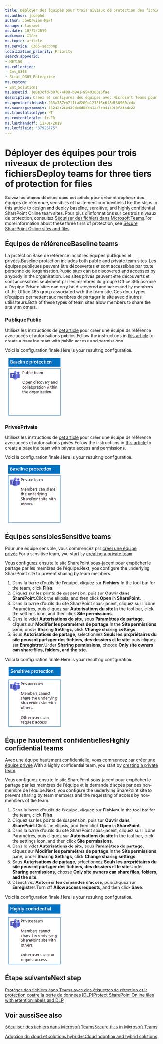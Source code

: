 ```yaml
---
title: Déployer des équipes pour trois niveaux de protection des fichiers
ms.author: josephd
author: JoeDavies-MSFT
manager: laurawi
ms.date: 10/31/2019
audience: ITPro
ms.topic: article
ms.service: O365-seccomp
localization_priority: Priority
search.appverid:
- MET150
ms.collection:
- Ent_O365
- Strat_O365_Enterprise
ms.custom:
- Ent_Solutions
ms.assetid: 1e8e3cfd-b878-4088-b941-9940363a5fae
description: Créez et configurez des équipes avec Microsoft Teams pour différents niveaux de protection des informations pour les fichiers.
ms.openlocfilehash: 263a787eb7f1fa8289a127816c6f8df60960feda
ms.sourcegitcommit: 33242c260439de0d8db41247e9414913f24adc22
ms.translationtype: HT
ms.contentlocale: fr-FR
ms.lasthandoff: 11/01/2019
ms.locfileid: "37925775"
---
```

# <a name="deploy-teams-for-three-tiers-of-protection-for-files"></a><span data-ttu-id="7b795-103">Déployer des équipes pour trois niveaux de protection des fichiers</span><span class="sxs-lookup"><span data-stu-id="7b795-103">Deploy teams for three tiers of protection for files</span></span>

<span data-ttu-id="7b795-104">Suivez les étapes décrites dans cet article pour créer et déployer des équipes de référence, sensibles et hautement confidentiels.</span><span class="sxs-lookup"><span data-stu-id="7b795-104">Use the steps in this article to design and deploy baseline, sensitive, and highly confidential SharePoint Online team sites.</span></span> <span data-ttu-id="7b795-105">Pour plus d’informations sur ces trois niveaux de protection, consultez [Sécuriser des fichiers dans Microsoft Teams](secure-files-in-teams.md).</span><span class="sxs-lookup"><span data-stu-id="7b795-105">For more information about these three tiers of protection, see [Secure SharePoint Online sites and files](secure-files-in-teams.md).</span></span>
  
## <a name="baseline-teams"></a><span data-ttu-id="7b795-106">Équipes de référence</span><span class="sxs-lookup"><span data-stu-id="7b795-106">Baseline teams</span></span>

<span data-ttu-id="7b795-107">La protection Base de référence inclut les équipes publiques et privées.</span><span class="sxs-lookup"><span data-stu-id="7b795-107">Baseline protection includes both public and private team sites.</span></span> <span data-ttu-id="7b795-108">Les équipes publiques peuvent être découvertes et sont accessibles par toute personne de l’organisation.</span><span class="sxs-lookup"><span data-stu-id="7b795-108">Public sites can be discovered and accessed by anybody in the organization.</span></span> <span data-ttu-id="7b795-109">Les sites privés peuvent être découverts et sont accessibles seulement par les membres du groupe Office 365 associé à l’équipe.</span><span class="sxs-lookup"><span data-stu-id="7b795-109">Private sites can only be discovered and accessed by members of the Office 365 group associated with the team site.</span></span> <span data-ttu-id="7b795-110">Ces deux types d’équipes permettent aux membres de partager le site avec d’autres utilisateurs.</span><span class="sxs-lookup"><span data-stu-id="7b795-110">Both of these types of team sites allow members to share the site with others.</span></span>
  
### <a name="public"></a><span data-ttu-id="7b795-111">Publique</span><span class="sxs-lookup"><span data-stu-id="7b795-111">Public</span></span>

<span data-ttu-id="7b795-112">Utilisez les instructions de [cet article](https://support.office.com/article/create-a-team-from-scratch-174adf5f-846b-4780-b765-de1a0a737e2b) pour créer une équipe de référence avec accès et autorisations publics.</span><span class="sxs-lookup"><span data-stu-id="7b795-112">Follow the instructions in [this article](https://support.office.com/article/create-a-team-from-scratch-174adf5f-846b-4780-b765-de1a0a737e2b) to create a baseline team with public access and permissions.</span></span>

<span data-ttu-id="7b795-113">Voici la configuration finale.</span><span class="sxs-lookup"><span data-stu-id="7b795-113">Here is your resulting configuration.</span></span>
  
![Protection de niveau de référence pour une équipe publique.](../media/baseline-public-team.png)
  
### <a name="private"></a><span data-ttu-id="7b795-115">Privée</span><span class="sxs-lookup"><span data-stu-id="7b795-115">Private</span></span>

<span data-ttu-id="7b795-116">Utilisez les instructions de [cet article](https://support.office.com/article/create-a-team-from-scratch-174adf5f-846b-4780-b765-de1a0a737e2b) pour créer une équipe de référence avec accès et autorisations privés.</span><span class="sxs-lookup"><span data-stu-id="7b795-116">Follow the instructions in [this article](https://support.office.com/article/create-a-team-from-scratch-174adf5f-846b-4780-b765-de1a0a737e2b) to create a baseline team with private access and permissions.</span></span>

<span data-ttu-id="7b795-117">Voici la configuration finale.</span><span class="sxs-lookup"><span data-stu-id="7b795-117">Here is your resulting configuration.</span></span>

![Protection de niveau de référence pour une équipe privée.](../media/baseline-private-team.png)
  
## <a name="sensitive-teams"></a><span data-ttu-id="7b795-119">Équipes sensibles</span><span class="sxs-lookup"><span data-stu-id="7b795-119">Sensitive teams</span></span>

<span data-ttu-id="7b795-120">Pour une équipe sensible, vous commencez par [créer une équipe privée](https://support.office.com//article/create-a-team-from-scratch-174adf5f-846b-4780-b765-de1a0a737e2b).</span><span class="sxs-lookup"><span data-stu-id="7b795-120">For a sensitive team, you start by [creating a private team](https://support.office.com//article/create-a-team-from-scratch-174adf5f-846b-4780-b765-de1a0a737e2b).</span></span>

<span data-ttu-id="7b795-121">Vous configurez ensuite le site SharePoint sous-jacent pour empêcher le partage par les membres de l'équipe.</span><span class="sxs-lookup"><span data-stu-id="7b795-121">Next, you configure the underlying SharePoint site to prevent sharing by team members.</span></span>

1.  <span data-ttu-id="7b795-122">Dans la barre d’outils de l’équipe, cliquez sur **Fichiers**.</span><span class="sxs-lookup"><span data-stu-id="7b795-122">In the tool bar for the team, click **Files**.</span></span>
2.  <span data-ttu-id="7b795-123">Cliquez sur les points de suspension, puis sur **Ouvrir dans SharePoint**.</span><span class="sxs-lookup"><span data-stu-id="7b795-123">Click the ellipsis, and then click **Open in SharePoint**.</span></span>
3.  <span data-ttu-id="7b795-124">Dans la barre d’outils du site SharePoint sous-jacent, cliquez sur l’icône Paramètres, puis cliquez sur **Autorisations du site**.</span><span class="sxs-lookup"><span data-stu-id="7b795-124">In the tool bar, click the settings icon, and then click **Site permissions**.</span></span>
4.  <span data-ttu-id="7b795-125">Dans le volet **Autorisations de site**, sous **Paramètres de partage**, cliquez sur **Modifier les paramètres de partage**.</span><span class="sxs-lookup"><span data-stu-id="7b795-125">In the **Site permissions** pane, under **Sharing Settings**, click **Change sharing settings**.</span></span>
5.  <span data-ttu-id="7b795-126">Sous **Autorisations de partage**, sélectionnez **Seuls les propriétaires du site peuvent partager des fichiers, des dossiers et le site**, puis cliquez sur **Enregistrer**.</span><span class="sxs-lookup"><span data-stu-id="7b795-126">Under **Sharing permissions**, choose **Only site owners can share files, folders, and the site**.</span></span>

<span data-ttu-id="7b795-127">Voici la configuration finale.</span><span class="sxs-lookup"><span data-stu-id="7b795-127">Here is your resulting configuration.</span></span>
  
![Protection sensible pour les membres d’une équipe.](../media/sensitive-team.png)
 

## <a name="highly-confidential-teams"></a><span data-ttu-id="7b795-129">Équipe hautement confidentielles</span><span class="sxs-lookup"><span data-stu-id="7b795-129">Highly confidential teams</span></span>

<span data-ttu-id="7b795-130">Avec une équipe hautement confidentielle, vous commencez par [créer une équipe privée](https://support.office.com//article/create-a-team-from-scratch-174adf5f-846b-4780-b765-de1a0a737e2b).</span><span class="sxs-lookup"><span data-stu-id="7b795-130">With a highly confidential team, you start by [creating a private team](https://support.office.com//article/create-a-team-from-scratch-174adf5f-846b-4780-b765-de1a0a737e2b).</span></span>

<span data-ttu-id="7b795-131">Vous configurez ensuite le site SharePoint sous-jacent pour empêcher le partage par les membres de l'équipe et la demande d’accès par des non-membre de l’équipe.</span><span class="sxs-lookup"><span data-stu-id="7b795-131">Next, you configure the underlying SharePoint site to prevent sharing by team members and the requesting of access by non-members of the team.</span></span>

1.  <span data-ttu-id="7b795-132">Dans la barre d’outils de l’équipe, cliquez sur **Fichiers**.</span><span class="sxs-lookup"><span data-stu-id="7b795-132">In the tool bar for the team, click **Files**.</span></span>
2.  <span data-ttu-id="7b795-133">Cliquez sur les points de suspension, puis sur **Ouvrir dans SharePoint**.</span><span class="sxs-lookup"><span data-stu-id="7b795-133">Click the ellipsis, and then click **Open in SharePoint**.</span></span>
3.  <span data-ttu-id="7b795-134">Dans la barre d’outils du site SharePoint sous-jacent, cliquez sur l’icône Paramètres, puis cliquez sur **Autorisations du site**.</span><span class="sxs-lookup"><span data-stu-id="7b795-134">In the tool bar, click the settings icon, and then click **Site permissions**.</span></span>
4.  <span data-ttu-id="7b795-135">Dans le volet **Autorisations de site**, sous **Paramètres de partage**, cliquez sur **Modifier les paramètres de partage**.</span><span class="sxs-lookup"><span data-stu-id="7b795-135">In the **Site permissions** pane, under **Sharing Settings**, click **Change sharing settings**.</span></span>
5.  <span data-ttu-id="7b795-136">Sous **Autorisations de partage**, sélectionnez **Seuls les propriétaires du site peuvent partager des fichiers, des dossiers et le site**.</span><span class="sxs-lookup"><span data-stu-id="7b795-136">Under **Sharing permissions**, choose **Only site owners can share files, folders, and the site**.</span></span>
6.  <span data-ttu-id="7b795-137">Désactivez **Autoriser les demandes d’accès**, puis cliquez sur **Enregistrer**.</span><span class="sxs-lookup"><span data-stu-id="7b795-137">Turn off **Allow access requests**, and then click **Save**.</span></span>

<span data-ttu-id="7b795-138">Voici la configuration finale.</span><span class="sxs-lookup"><span data-stu-id="7b795-138">Here is your resulting configuration.</span></span>
  
![Protection hautement confidentielle pour les membres d’une équipe.](../media/highly-confidential-team.png)  
  
## <a name="next-step"></a><span data-ttu-id="7b795-140">Étape suivante</span><span class="sxs-lookup"><span data-stu-id="7b795-140">Next step</span></span>

[<span data-ttu-id="7b795-141">Protéger des fichiers dans Teams avec des étiquettes de rétention et la protection contre la perte de données (DLP)</span><span class="sxs-lookup"><span data-stu-id="7b795-141">Protect SharePoint Online files with retention labels and DLP</span></span>](deploy-teams-retention-DLP.md)

## <a name="see-also"></a><span data-ttu-id="7b795-142">Voir aussi</span><span class="sxs-lookup"><span data-stu-id="7b795-142">See also</span></span>

[<span data-ttu-id="7b795-143">Sécuriser des fichiers dans Microsoft Teams</span><span class="sxs-lookup"><span data-stu-id="7b795-143">Secure files in Microsoft Teams</span></span>](secure-files-in-teams.md)
  
[<span data-ttu-id="7b795-144">Adoption du cloud et solutions hybrides</span><span class="sxs-lookup"><span data-stu-id="7b795-144">Cloud adoption and hybrid solutions</span></span>](https://docs.microsoft.com/office365/enterprise/cloud-adoption-and-hybrid-solutions)
